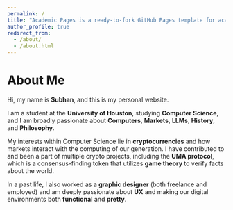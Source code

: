 ```yaml
---
permalink: /
title: "Academic Pages is a ready-to-fork GitHub Pages template for academic personal websites"
author_profile: true
redirect_from: 
  - /about/
  - /about.html
---
```


# About Me

Hi, my name is **Subhan**, and this is my personal website.

I am a student at the **University of Houston**, studying **Computer Science**, and I am broadly passionate about **Computers**, **Markets**, **LLMs**, **History**, and **Philosophy**.

My interests within Computer Science lie in **cryptocurrencies** and how markets interact with the computing of our generation. I have contributed to and been a part of multiple crypto projects, including the **UMA protocol**, which is a consensus-finding token that utilizes **game theory** to verify facts about the world.

In a past life, I also worked as a **graphic designer** (both freelance and employed) and am deeply passionate about **UX** and making our digital environments both **functional** and **pretty**.


